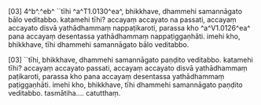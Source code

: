 [03] 4^b^.^eb^ ``tīhi ^a^T1.0130^ea^, bhikkhave, dhammehi samannāgato bālo  veditabbo. katamehi tīhi? accayaṃ accayato na passati, accayaṃ  accayato disvā yathādhammaṃ nappaṭikaroti, parassa kho ^a^V1.0126^ea^ pana accayaṃ  desentassa yathādhammaṃ nappaṭiggaṇhāti. imehi kho, bhikkhave, tīhi  dhammehi samannāgato bālo veditabbo.

[03] ``tīhi, bhikkhave, dhammehi samannāgato paṇḍito veditabbo.  katamehi tīhi? accayaṃ accayato passati, accayaṃ accayato disvā  yathādhammaṃ paṭikaroti, parassa kho pana accayaṃ desentassa yathādhammaṃ  paṭiggaṇhāti. imehi kho, bhikkhave, tīhi dhammehi samannāgato  paṇḍito veditabbo. tasmātiha.... catutthaṃ.